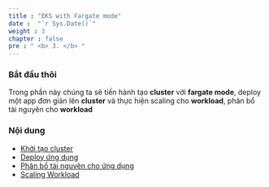 ```yaml
---
title : "EKS with Fargate mode"
date :  "`r Sys.Date()`" 
weight : 3 
chapter : false
pre : " <b> 3. </b> "
---
```


### Bắt đầu thôi

Trong phần này chúng ta sẽ tiến hành tạo **cluster** với **fargate mode**, deploy một app đơn giản lên **cluster** và thực hiện scaling cho **workload**, phân bổ tài nguyên cho **workload**
### Nội dung
  - [Khởi tạo cluster](3.1-create-cluster/)
  - [Deploy ứng dụng](3.2-deploy-in-fargate/)
  - [Phân bổ tài nguyên cho ứng dụng](3.3-resource-allocation/)
  - [Scaling Workload](3.4-scaling-workload/)

  
